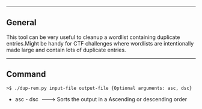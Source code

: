 --- ---

<h2>General</h2>

This tool can be very useful to cleanup a wordlist containing duplicate entries.Might be handy for CTF challenges where wordlists are intentionally made large and contain lots of duplicate entries.

---

<h2>Command</h2>

```Terminal
>$ ./dup-rem.py input-file output-file {Optional arguments: asc, dsc}
```

- asc - dsc                            ---> Sorts the output in a Ascending or descending order

